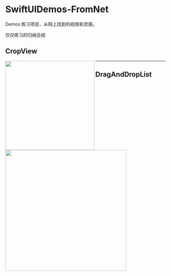 # SwiftUIDemos-FromNet
Demos
练习项目，从网上找到的视频和灵感。

仅仅练习的归纳总结
## CropView

<img align="left" src="PreView/Preview-crop.gif" width="280">

------

## DragAndDropList

<img align="left" src="PreView/PreviewDragAndDropList.gif" width="380">
